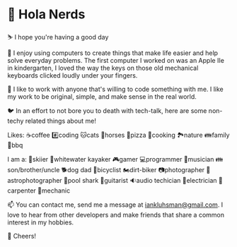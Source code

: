 # 👋 Hola Nerds

⛷️ I hope you're having a good day

👀 I enjoy using computers to create things that make life easier and help solve everyday problems. The first computer I worked on was an Apple IIe in kindergarten, I loved the way the keys on those old mechanical keyboards clicked loudly under your fingers.

💞️ I like to work with anyone that's willing to code something with me. I like my work to be original, simple, and make sense in the real world.

🐦 In an effort to not bore you to death with tech-talk, here are some non-techy related things about me!

Likes: ☕coffee  #️⃣coding  🐱cats  🐎horses 🍕pizza  🥄cooking  🏞️nature  👪family  🍔bbq

I am a: 🎿skiier  🚣whitewater kayaker  🎮gamer  💻programmer  🎵musician  👪son/brother/uncle  🐕dog dad  🚴bicyclist  🏍️dirt-biker  📷photographer  🔭astrophotographer  🎱pool shark  🎸guitarist  🔉audio techician  🔌electrician  🔨carpenter 🔧mechanic

📫 You can contact me, send me a message at iankluhsman@gmail.com. I love to hear from other developers and make friends that share a common interest in my hobbies.

🍻 Cheers!
